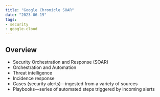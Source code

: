 ```yaml
---
title: "Google Chronicle SOAR"
date: "2023-06-19"
tags:
- security
- google-cloud
---
```


## Overview

- Security Orchestration and Response (SOAR)
- Orchestration and Automation
- Threat intelligence
- Incidence response
- Cases (security alerts)—ingested from a variety of sources
- Playbooks—series of automated steps triggered by incoming alerts
